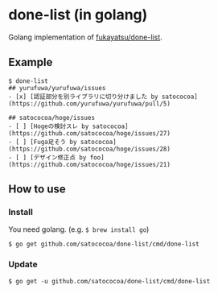 # done-list (in golang)

Golang implementation of [fukayatsu/done-list](https://github.com/fukayatsu/done-list).

## Example

```
$ done-list
## yurufuwa/yurufuwa/issues
- [x] [認証部分を別ライブラリに切り分けました by satococoa](https://github.com/yurufuwa/yurufuwa/pull/5)

## satococoa/hoge/issues
- [ ] [Hogeの検討スレ by satococoa](https://github.com/satococoa/hoge/issues/27)
- [ ] [Fuga足そう by satococoa](https://github.com/satococoa/hoge/issues/28)
- [ ] [デザイン修正点 by foo](https://github.com/satococoa/hoge/issues/21)
```

## How to use

### Install

You need golang. (e.g. `$ brew install go`)

```
$ go get github.com/satococoa/done-list/cmd/done-list
```

### Update

```
$ go get -u github.com/satococoa/done-list/cmd/done-list
```

